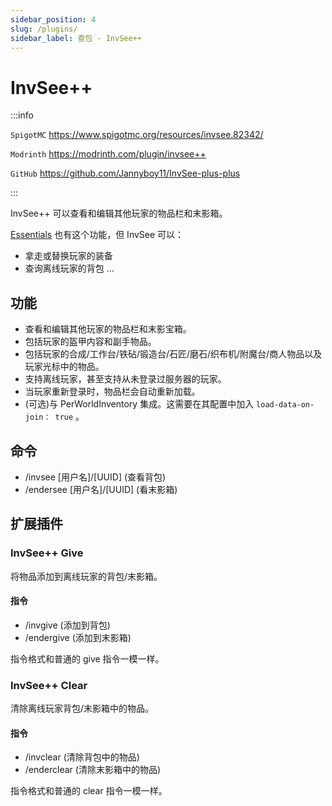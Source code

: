 ```yaml
---
sidebar_position: 4
slug: /plugins/
sidebar_label: 查包 - InvSee++
---
```


<!--markdownlint-disable no-duplicate-heading-->

# InvSee++

:::info

`SpigotMC` https://www.spigotmc.org/resources/invsee.82342/

`Modrinth` https://modrinth.com/plugin/invsee++

`GitHub` https://github.com/Jannyboy11/InvSee-plus-plus

:::

InvSee++ 可以查看和编辑其他玩家的物品栏和末影箱。

[Essentials](/Java/process/plugin/ManageTool/BasicPlugins/EssentialsX/) 也有这个功能，但 InvSee 可以：

- 拿走或替换玩家的装备
- 查询离线玩家的背包
  ...

## 功能

- 查看和编辑其他玩家的物品栏和末影宝箱。
- 包括玩家的盔甲内容和副手物品。
- 包括玩家的合成/工作台/铁砧/锻造台/石匠/磨石/织布机/附魔台/商人物品以及玩家光标中的物品。
- 支持离线玩家，甚至支持从未登录过服务器的玩家。
- 当玩家重新登录时，物品栏会自动重新加载。
- (可选)与 PerWorldInventory 集成。这需要在其配置中加入 `load-data-on-join： true` 。

## 命令

- /invsee [用户名]/[UUID] (查看背包)
- /endersee [用户名]/[UUID] (看末影箱)

## 扩展插件

### InvSee++ Give

将物品添加到离线玩家的背包/末影箱。

#### 指令

- /invgive (添加到背包)
- /endergive (添加到末影箱)

指令格式和普通的 give 指令一模一样。

### InvSee++ Clear

清除离线玩家背包/末影箱中的物品。

#### 指令

- /invclear (清除背包中的物品)
- /enderclear (清除末影箱中的物品)

指令格式和普通的 clear 指令一模一样。
